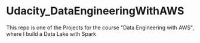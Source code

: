 # Udacity_DataEngineeringWithAWS
This repo is one of the Projects for the course "Data Engineering with AWS", where I build a Data Lake with Spark
